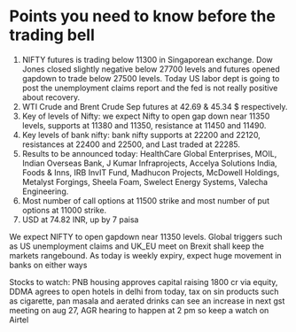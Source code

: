 # Points you need to know before the trading bell
1. NIFTY futures is trading below 11300 in Singaporean exchange. Dow Jones closed slightly negative below 27700 levels and futures opened gapdown to trade below 27500 levels. Today US labor dept is going to post the unemployment claims report and the fed is not really positive about recovery.
2. WTI Crude and Brent Crude Sep futures at 42.69 & 45.34 $ respectively.
3. Key of levels of Nifty: we expect Nifty to open gap down near 11350 levels, supports at 11380 and 11350, resistance at 11450 and 11490.
4. Key levels of bank nifty: bank nifty supports at 22200 and 22120, resistances at 22400 and 22500, and Last traded at 22285.
5. Results to be announced today: HealthCare Global Enterprises, MOIL, Indian Overseas Bank, J Kumar Infraprojects, Accelya Solutions India, Foods & Inns, IRB InvIT Fund, Madhucon Projects, McDowell Holdings, Metalyst Forgings, Sheela Foam, Swelect Energy Systems, Valecha Engineering.
6. Most number of call options at 11500 strike and most number of put options at 11000 strike.
7. USD at 74.82 INR, up by 7 paisa

We expect NIFTY to open gapdown near 11350 levels. Global triggers such as US unemployment claims and UK_EU meet on Brexit shall keep the markets rangebound. As today is weekly expiry, expect huge movement in banks on either ways

Stocks to watch: PNB housing approves capital raising 1800 cr via equity, DDMA agrees to open hotels in delhi from today, tax on sin products such as cigarette, pan masala and aerated drinks can see an increase in next gst meeting on aug 27, AGR hearing to happen at 2 pm so keep a watch on Airtel

